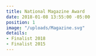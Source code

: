 ```yaml
---
title: National Magazine Award
date: 2018-01-08 13:55:00 -05:00
position: 1
image: "/uploads/Magazine.svg"
details:
- Finalist 2018
- Finalist 2015
---
```


